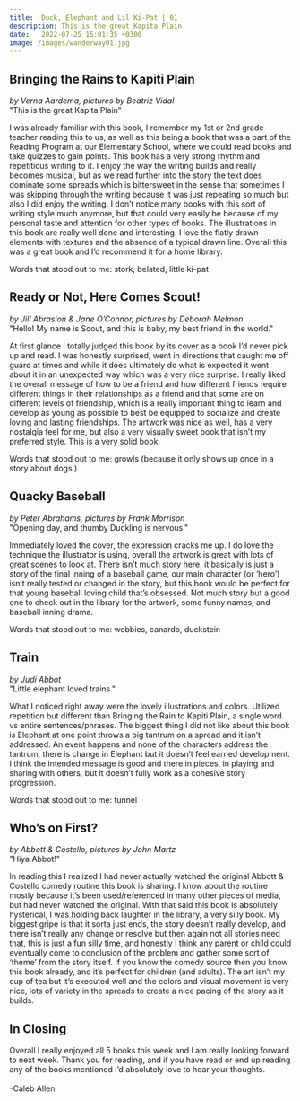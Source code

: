 ```yaml
---
title:  Duck, Elephant and Lil Ki-Pat | 01
description: This is the great Kapita Plain
date:   2022-07-25 15:01:35 +0300
image: /images/wanderway01.jpg
---
```


## Bringing the Rains to Kapiti Plain <br>
*by Verna Aardema, pictures by Beatriz Vidal* <br>
"This is the great Kapita Plain”

I was already familiar with this book, I remember my 1st or 2nd grade teacher reading this to us, as well as this being a book that was a part of the Reading Program at our Elementary School, where we could read books and take quizzes to gain points. This book has a very strong rhythm and repetitious writing to it. I enjoy the way the writing builds and really becomes musical, but as we read further into the story the text does dominate some spreads which is bittersweet in the sense that sometimes I was skipping through the writing because it was just repeating so much but also I did enjoy the writing. I don’t notice many books with this sort of writing style much anymore, but that could very easily be because of my personal taste and attention for other types of books. The illustrations in this book are really well done and interesting. I love the flatly drawn elements with textures and the absence of a typical drawn line. Overall this was a great book and I’d recommend it for a home library.

Words that stood out to me: stork, belated, little ki-pat


## Ready or Not, Here Comes Scout!
*by Jill Abrasion & Jane O’Connor, pictures by Deborah Melmon* <br>
"Hello! My name is Scout, and this is baby, my best friend in the world."

At first glance I totally judged this book by its cover as a book I’d never pick up and read. I was honestly surprised, went in directions that caught me off guard at times and while it does ultimately do what is expected it went about it in an unexpected way which was a very nice surprise. I really liked the overall message of how to be a friend and how different friends require different things in their relationships as a friend and that some are on different levels of friendship, which is a really important thing to learn and develop as young as possible to best be equipped to socialize and create loving and lasting friendships. The artwork was nice as well, has a very nostalgia feel for me, but also a very visually sweet book that isn’t my preferred style. This is a very solid book.

Words that stood out to me: growls (because it only shows up once in a story about dogs.)


## Quacky Baseball
*by Peter Abrahams, pictures by Frank Morrison* <br>
"Opening day, and thumby Duckling is nervous."

Immediately loved the cover, the expression cracks me up. I do love the technique the illustrator is using, overall the artwork is great with lots of great scenes to look at. There isn’t much story here, it basically is just a story of the final inning of a baseball game, our main character (or ‘hero’) isn’t really tested or changed in the story, but this book would be perfect for that young baseball loving child that’s obsessed. Not much story but a good one to check out in the library for the artwork, some funny names, and baseball inning drama.

Words that stood out to me: webbies, canardo, duckstein


## Train
*by Judi Abbot* <br>
"Little elephant loved trains."

What I noticed right away were the lovely illustrations and colors. Utilized repetition but different than Bringing the Rain to Kapiti Plain, a single word vs entire sentences/phrases. The biggest thing I did not like about this book is Elephant at one point throws a big tantrum on a spread and it isn’t addressed. An event happens and none of the characters address the tantrum, there is change in Elephant but it doesn’t feel earned development. I think the intended message is good and there in pieces, in playing and sharing with others, but it doesn’t fully work as a cohesive story progression.

Words that stood out to me: tunnel


## Who’s on First?
*by Abbott & Costello, pictures by John Martz* <br>
"Hiya Abbot!"

In reading this I realized I had never actually watched the original Abbott & Costello comedy routine this book is sharing. I know about the routine mostly because it’s been used/referenced in many other pieces of media, but had never watched the original. With that said this book is absolutely hysterical, I was holding back laughter in the library, a very silly book. My biggest gripe is that it sorta just ends, the story doesn’t really develop, and there isn’t really any change or resolve but then again not all stories need that, this is just a fun silly time, and honestly I think any parent or child could eventually come to conclusion of the problem and gather some sort of ‘theme’ from the story itself. If you know the comedy source then you know this book already, and it’s perfect for children (and adults). The art isn’t my cup of tea but it’s executed well and the colors and visual movement is very nice, lots of variety in the spreads to create a nice pacing of the story as it builds.

## In Closing
Overall I really enjoyed all 5 books this week and I am really looking forward to next week. Thank you for reading, and if you have read or end up reading any of the books mentioned I’d absolutely love to hear your thoughts.
<br>
<br>
-Caleb Allen